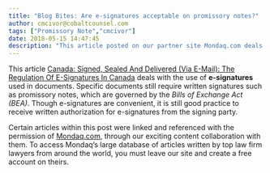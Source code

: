 ```yaml
---
title: "Blog Bites: Are e-signatures acceptable on promissory notes?"
author: cmcivor@cobaltcounsel.com
tags: ["Promissory Note","cmcivor"]
date: 2018-05-15 14:47:45
description: "This article posted on our partner site Mondaq.com deals with the use of e-signatures used in documents. Specific documents still require written signatures such as promissory notes, which are governed by the Bills of Exchange Act (BEA)."
---
```


This article [Canada: Signed, Sealed And Delivered (Via E-Mail): The Regulation Of E-Signatures In Canada](http://www.mondaq.com/canada/x/363774/Corporate+Commercial+Law/Signed+Sealed+And+Delivered+Via+EMail+The+Regulation+Of+ESignatures+In+Canada) deals with the use of **e-signatures** used in documents. Specific documents still require written signatures such as promissory notes, which are governed by the *Bills of Exchange Act (BEA)*. Though e-signatures are convenient, it is still good practice to receive written authorization for e-signatures from the signing party.

Certain articles within this post were linked and referenced with the permission of [Mondaq.com](https://www.mondaq.com/?clear=true), through our exciting content collaboration with them.  To access Mondaq’s large database of articles written by top law firm lawyers from around the world, you must leave our site and create a free account on theirs.
